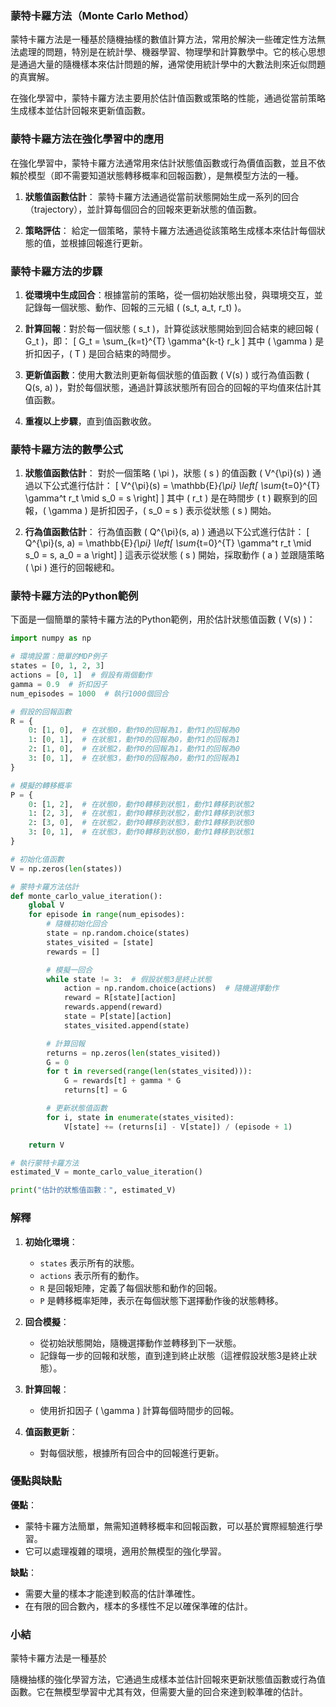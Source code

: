 ### 蒙特卡羅方法（Monte Carlo Method）

蒙特卡羅方法是一種基於隨機抽樣的數值計算方法，常用於解決一些確定性方法無法處理的問題，特別是在統計學、機器學習、物理學和計算數學中。它的核心思想是通過大量的隨機樣本來估計問題的解，通常使用統計學中的大數法則來近似問題的真實解。

在強化學習中，蒙特卡羅方法主要用於估計值函數或策略的性能，通過從當前策略生成樣本並估計回報來更新值函數。

### 蒙特卡羅方法在強化學習中的應用

在強化學習中，蒙特卡羅方法通常用來估計狀態值函數或行為價值函數，並且不依賴於模型（即不需要知道狀態轉移概率和回報函數），是無模型方法的一種。

1. **狀態值函數估計**：
   蒙特卡羅方法通過從當前狀態開始生成一系列的回合（trajectory），並計算每個回合的回報來更新狀態的值函數。

2. **策略評估**：
   給定一個策略，蒙特卡羅方法通過從該策略生成樣本來估計每個狀態的值，並根據回報進行更新。

### 蒙特卡羅方法的步驟

1. **從環境中生成回合**：根據當前的策略，從一個初始狀態出發，與環境交互，並記錄每一個狀態、動作、回報的三元組 \( (s_t, a_t, r_t) \)。

2. **計算回報**：對於每一個狀態 \( s_t \)，計算從該狀態開始到回合結束的總回報 \( G_t \)，即：
   \[
   G_t = \sum_{k=t}^{T} \gamma^{k-t} r_k
   \]
   其中 \( \gamma \) 是折扣因子，\( T \) 是回合結束的時間步。

3. **更新值函數**：使用大數法則更新每個狀態的值函數 \( V(s) \) 或行為值函數 \( Q(s, a) \)，對於每個狀態，通過計算該狀態所有回合的回報的平均值來估計其值函數。

4. **重複以上步驟**，直到值函數收斂。

### 蒙特卡羅方法的數學公式

1. **狀態值函數估計**：
   對於一個策略 \( \pi \)，狀態 \( s \) 的值函數 \( V^{\pi}(s) \) 通過以下公式進行估計：
   \[
   V^{\pi}(s) = \mathbb{E}_{\pi} \left[ \sum_{t=0}^{T} \gamma^t r_t \mid s_0 = s \right]
   \]
   其中 \( r_t \) 是在時間步 \( t \) 觀察到的回報，\( \gamma \) 是折扣因子，\( s_0 = s \) 表示從狀態 \( s \) 開始。

2. **行為值函數估計**：
   行為值函數 \( Q^{\pi}(s, a) \) 通過以下公式進行估計：
   \[
   Q^{\pi}(s, a) = \mathbb{E}_{\pi} \left[ \sum_{t=0}^{T} \gamma^t r_t \mid s_0 = s, a_0 = a \right]
   \]
   這表示從狀態 \( s \) 開始，採取動作 \( a \) 並跟隨策略 \( \pi \) 進行的回報總和。

### 蒙特卡羅方法的Python範例

下面是一個簡單的蒙特卡羅方法的Python範例，用於估計狀態值函數 \( V(s) \)：

```python
import numpy as np

# 環境設置：簡單的MDP例子
states = [0, 1, 2, 3]
actions = [0, 1]  # 假設有兩個動作
gamma = 0.9  # 折扣因子
num_episodes = 1000  # 執行1000個回合

# 假設的回報函數
R = {
    0: [1, 0],  # 在狀態0，動作0的回報為1，動作1的回報為0
    1: [0, 1],  # 在狀態1，動作0的回報為0，動作1的回報為1
    2: [1, 0],  # 在狀態2，動作0的回報為1，動作1的回報為0
    3: [0, 1],  # 在狀態3，動作0的回報為0，動作1的回報為1
}

# 模擬的轉移概率
P = {
    0: [1, 2],  # 在狀態0，動作0轉移到狀態1，動作1轉移到狀態2
    1: [2, 3],  # 在狀態1，動作0轉移到狀態2，動作1轉移到狀態3
    2: [3, 0],  # 在狀態2，動作0轉移到狀態3，動作1轉移到狀態0
    3: [0, 1],  # 在狀態3，動作0轉移到狀態0，動作1轉移到狀態1
}

# 初始化值函數
V = np.zeros(len(states))

# 蒙特卡羅方法估計
def monte_carlo_value_iteration():
    global V
    for episode in range(num_episodes):
        # 隨機初始化回合
        state = np.random.choice(states)
        states_visited = [state]
        rewards = []

        # 模擬一回合
        while state != 3:  # 假設狀態3是終止狀態
            action = np.random.choice(actions)  # 隨機選擇動作
            reward = R[state][action]
            rewards.append(reward)
            state = P[state][action]
            states_visited.append(state)

        # 計算回報
        returns = np.zeros(len(states_visited))
        G = 0
        for t in reversed(range(len(states_visited))):
            G = rewards[t] + gamma * G
            returns[t] = G

        # 更新狀態值函數
        for i, state in enumerate(states_visited):
            V[state] += (returns[i] - V[state]) / (episode + 1)

    return V

# 執行蒙特卡羅方法
estimated_V = monte_carlo_value_iteration()

print("估計的狀態值函數：", estimated_V)
```

### 解釋

1. **初始化環境**：
   - `states` 表示所有的狀態。
   - `actions` 表示所有的動作。
   - `R` 是回報矩陣，定義了每個狀態和動作的回報。
   - `P` 是轉移概率矩陣，表示在每個狀態下選擇動作後的狀態轉移。

2. **回合模擬**：
   - 從初始狀態開始，隨機選擇動作並轉移到下一狀態。
   - 記錄每一步的回報和狀態，直到達到終止狀態（這裡假設狀態3是終止狀態）。

3. **計算回報**：
   - 使用折扣因子 \( \gamma \) 計算每個時間步的回報。

4. **值函數更新**：
   - 對每個狀態，根據所有回合中的回報進行更新。

### 優點與缺點

**優點**：
- 蒙特卡羅方法簡單，無需知道轉移概率和回報函數，可以基於實際經驗進行學習。
- 它可以處理複雜的環境，適用於無模型的強化學習。

**缺點**：
- 需要大量的樣本才能達到較高的估計準確性。
- 在有限的回合數內，樣本的多樣性不足以確保準確的估計。

### 小結

蒙特卡羅方法是一種基於

隨機抽樣的強化學習方法，它通過生成樣本並估計回報來更新狀態值函數或行為值函數。它在無模型學習中尤其有效，但需要大量的回合來達到較準確的估計。